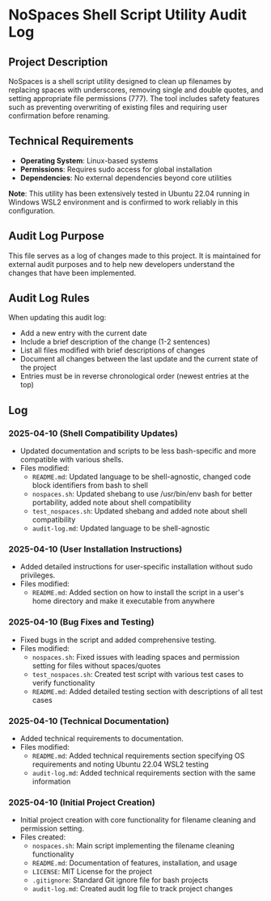 # NoSpaces Shell Script Utility Audit Log

## Project Description
NoSpaces is a shell script utility designed to clean up filenames by replacing spaces with underscores, removing single and double quotes, and setting appropriate file permissions (777). The tool includes safety features such as preventing overwriting of existing files and requiring user confirmation before renaming.

## Technical Requirements
- **Operating System**: Linux-based systems
- **Permissions**: Requires sudo access for global installation
- **Dependencies**: No external dependencies beyond core utilities

**Note**: This utility has been extensively tested in Ubuntu 22.04 running in Windows WSL2 environment and is confirmed to work reliably in this configuration.

## Audit Log Purpose
This file serves as a log of changes made to this project. It is maintained for external audit purposes and to help new developers understand the changes that have been implemented.

## Audit Log Rules
When updating this audit log:
- Add a new entry with the current date
- Include a brief description of the change (1-2 sentences)
- List all files modified with brief descriptions of changes
- Document all changes between the last update and the current state of the project
- Entries must be in reverse chronological order (newest entries at the top)

## Log

### 2025-04-10 (Shell Compatibility Updates)
- Updated documentation and scripts to be less bash-specific and more compatible with various shells.
- Files modified:
  - `README.md`: Updated language to be shell-agnostic, changed code block identifiers from bash to shell
  - `nospaces.sh`: Updated shebang to use /usr/bin/env bash for better portability, added note about shell compatibility
  - `test_nospaces.sh`: Updated shebang and added note about shell compatibility
  - `audit-log.md`: Updated language to be shell-agnostic

### 2025-04-10 (User Installation Instructions)
- Added detailed instructions for user-specific installation without sudo privileges.
- Files modified:
  - `README.md`: Added section on how to install the script in a user's home directory and make it executable from anywhere

### 2025-04-10 (Bug Fixes and Testing)
- Fixed bugs in the script and added comprehensive testing.
- Files modified:
  - `nospaces.sh`: Fixed issues with leading spaces and permission setting for files without spaces/quotes
  - `test_nospaces.sh`: Created test script with various test cases to verify functionality
  - `README.md`: Added detailed testing section with descriptions of all test cases

### 2025-04-10 (Technical Documentation)
- Added technical requirements to documentation.
- Files modified:
  - `README.md`: Added technical requirements section specifying OS requirements and noting Ubuntu 22.04 WSL2 testing
  - `audit-log.md`: Added technical requirements section with the same information

### 2025-04-10 (Initial Project Creation)
- Initial project creation with core functionality for filename cleaning and permission setting.
- Files created:
  - `nospaces.sh`: Main script implementing the filename cleaning functionality
  - `README.md`: Documentation of features, installation, and usage
  - `LICENSE`: MIT License for the project
  - `.gitignore`: Standard Git ignore file for bash projects
  - `audit-log.md`: Created audit log file to track project changes
